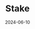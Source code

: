 ---  
layout: startup_page  
title: "Stake"  
id: "getstake.com"  
permalink: "/stakegetstake.com06102024/"  
website: "https://getstake.com/"  
funding_round: "Series A"  
funding_amount: "$14M"  
investors: "Middle East Venture Partners, Wa'ed Ventures, Republic, Mubadala Investment Company"  
about: "Stake is a fractional property investment platform that allows users to invest in shares of properties in the UAE and beyond. It offers a simple way to participate in real estate markets, earning rental income and potential profits from property sales. The platform also provides a secondary market for investors to sell their stakes."  
markets: "Real Estate, Fintech, Crowdfunding, Real Estate Investment, Residential"  
hq: "Dubai, Dubai, United Arab Emirates"  
founded_year: "2017"  
linkedin: "https://www.linkedin.com/company/stake/"  
twitter: "https://twitter.com/hellostake"  
instagram: ""  
facebook: "https://www.facebook.com/hellostake"  
crunchbase: "https://www.crunchbase.com/organization/stake-properties"  
pitchbook: "https://pitchbook.com/profiles/company/326359-81"  

date_display: "10-Jun-2024"  
date: "2024-06-10"

# SEO Optimization  
meta_title: "Stake - Series A Funding ($14M)"  
meta_description: "Stake, Stake is a fractional property investment platform that allows users to invest in shares of properties in the UAE and beyond. It offers a simple way t..."  
meta_keywords: "Stake, Real Estate, Fintech, Crowdfunding, Real Estate Investment, Residential, Series A funding"  
canonical_url: "https://startup.projectstartups.com/stakegetstake.com06102024/"  
---